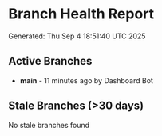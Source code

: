 # Branch Health Report
Generated: Thu Sep  4 18:51:40 UTC 2025

## Active Branches
- **main** - 11 minutes ago by Dashboard Bot

## Stale Branches (>30 days)
No stale branches found
